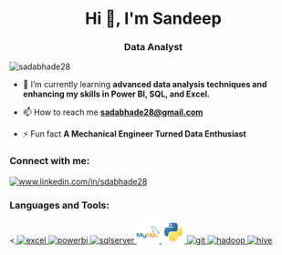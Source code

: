 <h1 align="center">Hi 👋, I'm Sandeep</h1>
<h3 align="center">Data Analyst</h3>

<p align="left"> <img src="https://komarev.com/ghpvc/?username=sadabhade28&label=Profile%20views&color=0e75b6&style=flat" alt="sadabhade28" /> </p>

- 🌱 I’m currently learning **advanced data analysis techniques and enhancing my skills in Power BI, SQL, and Excel.**

- 📫 How to reach me **sadabhade28@gmail.com**

- ⚡ Fun fact **A Mechanical Engineer Turned Data Enthusiast**

<h3 align="left">Connect with me:</h3>
<p align="left">
<a href="https://linkedin.com/in/www.linkedin.com/in/sdabhade28" target="blank"><img align="center" src="https://raw.githubusercontent.com/rahuldkjain/github-profile-readme-generator/master/src/images/icons/Social/linked-in-alt.svg" alt="www.linkedin.com/in/sdabhade28" height="30" width="40" /></a>
</p>

<h3 align="left">Languages and Tools:</h3>
<p align="left"> 
  <<a href="https://www.microsoft.com/en-in/microsoft-365/excel" target="_blank" rel="noreferrer"> 
  <img src="https://upload.wikimedia.org/wikipedia/commons/5/51/Microsoft_Excel_2013-2019_logo.svg" alt="excel" width="40" height="30"/> 
</a>
    
<a href="https://powerbi.microsoft.com/" target="_blank" rel="noreferrer"> 
  <img src="https://www.vectorlogo.zone/logos/microsoft_powerbi/microsoft_powerbi-icon.svg" alt="powerbi" width="40" height="40"/> 
</a> 

  <a href="https://www.microsoft.com/en-us/sql-server" target="_blank" rel="noreferrer"> 
    <img src="https://www.svgrepo.com/show/303229/microsoft-sql-server-logo.svg" alt="sqlserver" width="40" height="40"/> 
  </a> 
  
  <a href="https://www.mysql.com/" target="_blank" rel="noreferrer"> 
    <img src="https://raw.githubusercontent.com/devicons/devicon/master/icons/mysql/mysql-original-wordmark.svg" alt="mysql" width="40" height="40"/> 
  </a> 
  
  <a href="https://www.python.org" target="_blank" rel="noreferrer"> 
    <img src="https://raw.githubusercontent.com/devicons/devicon/master/icons/python/python-original.svg" alt="python" width="40" height="40"/> 
  </a> 
  <a href="https://git-scm.com/" target="_blank" rel="noreferrer"> 
    <img src="https://www.vectorlogo.zone/logos/git-scm/git-scm-icon.svg" alt="git" width="40" height="40"/> 
  </a> 
  <a href="https://hadoop.apache.org/" target="_blank" rel="noreferrer"> 
    <img src="https://www.vectorlogo.zone/logos/apache_hadoop/apache_hadoop-icon.svg" alt="hadoop" width="40" height="40"/> 
  </a> 
  <a href="https://hive.apache.org/" target="_blank" rel="noreferrer"> 
    <img src="https://www.vectorlogo.zone/logos/apache_hive/apache_hive-icon.svg" alt="hive" width="40" height="40"/> 
  </a> 
</p>

